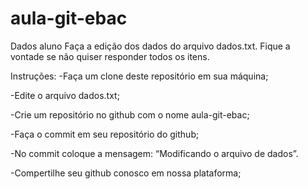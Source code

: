 # aula-git-ebac
Dados aluno
Faça a edição dos dados do arquivo dados.txt. Fique a vontade se não quiser responder todos os itens.

Instruções:
-Faça um clone deste repositório em sua máquina;

-Edite o arquivo dados.txt;

-Crie um repositório no github com o nome aula-git-ebac;

-Faça o commit em seu repositório do github;

-No commit coloque a mensagem: “Modificando o arquivo de dados”.

-Compertilhe seu github conosco em nossa plataforma;